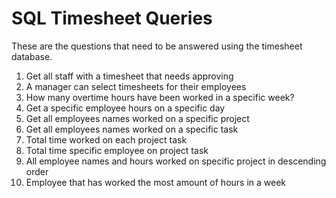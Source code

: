 # SQL Timesheet Queries

These are the questions that need to be answered using the timesheet database.

1. Get all staff with a timesheet that needs approving
2. A manager can select timesheets for their employees
3. How many overtime hours have been worked in a specific week?
4. Get a specific employee hours on a specific day
5. Get all employees names worked on a specific project
6. Get all employees names worked on a specific task
7. Total time worked on each project task
8. Total time specific employee on project task
9. All employee names and hours worked on specific project in descending order 
10. Employee that has worked the most amount of hours in a week